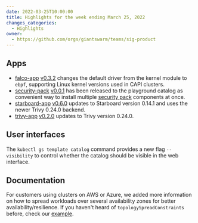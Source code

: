 ```yaml
---
date: 2022-03-25T10:00:00
title: Highlights for the week ending March 25, 2022
changes_categories:
  - Highlights
owner:
  - https://github.com/orgs/giantswarm/teams/sig-product
---
```


## Apps

- [falco-app](https://github.com/giantswarm/falco-app) [v0.3.2](https://github.com/giantswarm/falco-app/blob/master/CHANGELOG.md#032---2022-03-25) changes the default driver from the kernel module to `ebpf`, supporting Linux kernel versions used in CAPI clusters.
- [security-pack](https://github.com/giantswarm/security-pack) [v0.0.1](https://github.com/giantswarm/security-pack/releases/tag/v0.0.1) has been released to the playground catalog as convenient way to install multiple [security pack](https://docs.giantswarm.io/app-platform/apps/security/) components at once.
- [starboard-app](https://github.com/giantswarm/starboard-app) [v0.6.0](https://github.com/giantswarm/starboard-app/blob/master/CHANGELOG.md#060---2022-03-23) updates to Starboard version 0.14.1 and uses the newer Trivy 0.24.0 backend.
- [trivy-app](https://github.com/giantswarm/trivy-app) [v0.2.0](https://github.com/giantswarm/trivy-app/blob/master/CHANGELOG.md#020---2022-03-23) updates to Trivy version 0.24.0.

## User interfaces

The `kubectl gs template catalog` command provides a new flag `--visibility` to control whether the catalog should be visible in the web interface.

## Documentation

For customers using clusters on AWS or Azure, we added more information on how to spread workloads over several availability zones for better availability/resilience. If you haven't heard of `topologySpreadConstraints` before, check our [example](https://docs.giantswarm.io/advanced/high-availability/multi-az/#example-pod-topology-spread-constraints-and-affinity).
